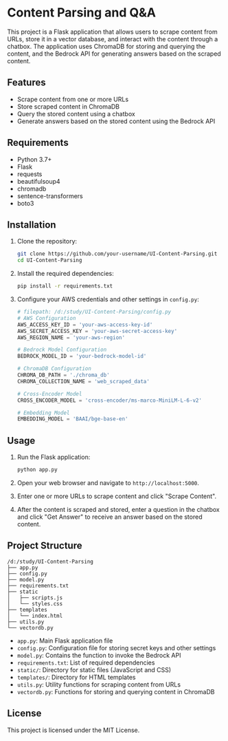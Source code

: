 # Content Parsing and Q&A

This project is a Flask application that allows users to scrape content from URLs, store it in a vector database, and interact with the content through a chatbox. The application uses ChromaDB for storing and querying the content, and the Bedrock API for generating answers based on the scraped content.

## Features

- Scrape content from one or more URLs
- Store scraped content in ChromaDB
- Query the stored content using a chatbox
- Generate answers based on the stored content using the Bedrock API

## Requirements

- Python 3.7+
- Flask
- requests
- beautifulsoup4
- chromadb
- sentence-transformers
- boto3

## Installation

1. Clone the repository:

    ```bash
    git clone https://github.com/your-username/UI-Content-Parsing.git
    cd UI-Content-Parsing
    ```

2. Install the required dependencies:

    ```bash
    pip install -r requirements.txt
    ```

3. Configure your AWS credentials and other settings in `config.py`:

    ```python
    # filepath: /d:/study/UI-Content-Parsing/config.py
    # AWS Configuration
    AWS_ACCESS_KEY_ID = 'your-aws-access-key-id'
    AWS_SECRET_ACCESS_KEY = 'your-aws-secret-access-key'
    AWS_REGION_NAME = 'your-aws-region'

    # Bedrock Model Configuration
    BEDROCK_MODEL_ID = 'your-bedrock-model-id'

    # ChromaDB Configuration
    CHROMA_DB_PATH = './chroma_db'
    CHROMA_COLLECTION_NAME = 'web_scraped_data'

    # Cross-Encoder Model
    CROSS_ENCODER_MODEL = 'cross-encoder/ms-marco-MiniLM-L-6-v2'

    # Embedding Model
    EMBEDDING_MODEL = 'BAAI/bge-base-en'
    ```

## Usage

1. Run the Flask application:

    ```bash
    python app.py
    ```

2. Open your web browser and navigate to `http://localhost:5000`.

3. Enter one or more URLs to scrape content and click "Scrape Content".

4. After the content is scraped and stored, enter a question in the chatbox and click "Get Answer" to receive an answer based on the stored content.

## Project Structure

```
/d:/study/UI-Content-Parsing
├── app.py
├── config.py
├── model.py
├── requirements.txt
├── static
│   ├── scripts.js
│   └── styles.css
├── templates
│   └── index.html
├── utils.py
└── vectordb.py
```

- `app.py`: Main Flask application file
- `config.py`: Configuration file for storing secret keys and other settings
- `model.py`: Contains the function to invoke the Bedrock API
- `requirements.txt`: List of required dependencies
- `static/`: Directory for static files (JavaScript and CSS)
- `templates/`: Directory for HTML templates
- `utils.py`: Utility functions for scraping content from URLs
- `vectordb.py`: Functions for storing and querying content in ChromaDB

## License

This project is licensed under the MIT License.
```